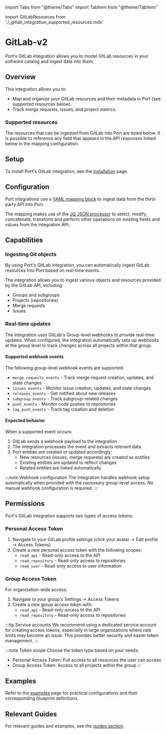 import Tabs from "@theme/Tabs"
import TabItem from "@theme/TabItem"

import GitLabResources from './_gitlab_integration_supported_resources.mdx'

# GitLab-v2

Port's GitLab integration allows you to model GitLab resources in your software catalog and ingest data into them.

## Overview

This integration allows you to:

- Map and organize your GitLab resources and their metadata in Port (see supported resources below).
- Track merge requests, issues, and project metrics.

### Supported resources

The resources that can be ingested from GitLab into Port are listed below.
It is possible to reference any field that appears in the API responses linked below in the mapping configuration.

<GitLabResources/>

## Setup

To install Port's GitLab integration, see the [installation](./installation.md#setup) page.

## Configuration

Port integrations use a [YAML mapping block](/build-your-software-catalog/customize-integrations/configure-mapping#configuration-structure) to ingest data from the third-party API into Port.

The mapping makes use of the [JQ JSON processor](https://stedolan.github.io/jq/manual/) to select, modify, concatenate, transform and perform other operations on existing fields and values from the integration API.

## Capabilities

### Ingesting Git objects

By using Port's GitLab integration, you can automatically ingest GitLab resources into Port based on real-time events.

The integration allows you to ingest various objects and resources provided by the GitLab API, including:

- Groups and subgroups
- Projects (repositories)
- Merge requests
- Issues

### Real-time updates

The integration uses GitLab's Group-level webhooks to provide real-time updates. When configured, the integration automatically sets up webhooks at the group level to track changes across all projects within that group.

#### Supported webhook events

The following group-level webhook events are supported:

- `merge_requests_events` - Track merge request creation, updates, and state changes
- `issues_events` - Monitor issue creation, updates, and state changes
- `releases_events` - Get notified about new releases
- `subgroup_events` - Track subgroup-related changes
- `push_events` - Monitor code pushes to repositories
- `tag_push_events` - Track tag creation and deletion

#### Expected behavior

When a supported event occurs:
1. GitLab sends a webhook payload to the integration
2. The integration processes the event and extracts relevant data
3. Port entities are created or updated accordingly:
   - New resources (issues, merge requests) are created as entities
   - Existing entities are updated to reflect changes
   - Related entities are linked automatically

:::note Webhook configuration
The integration handles webhook setup automatically when provided with the necessary group-level access. No manual webhook configuration is required.
:::

## Permissions

Port's GitLab integration supports two types of access tokens:

### Personal Access Token

1. Navigate to your GitLab profile settings (click your avatar → Edit profile → Access Tokens)
2. Create a new personal access token with the following scopes:
   - `read_api` - Read-only access to the API
   - `read_repository` - Read-only access to repositories
   - `read_user` - Read-only access to user information

### Group Access Token

For organization-wide access:

1. Navigate to your group's Settings → Access Tokens
2. Create a new group access token with:
   - `read_api` - Read-only access to the API
   - `read_repository` - Read-only access to repositories

:::tip Service accounts
We recommend using a dedicated service account for creating access tokens, especially in large organizations where rate limits may become an issue. This provides better security and easier token management.
:::

:::note Token scope
Choose the token type based on your needs:
- Personal Access Token: Full access to all resources the user can access
- Group Access Token: Access to all projects within the group
:::

## Examples

Refer to the [examples](./examples.md) page for practical configurations and their corresponding blueprint definitions.

## Relevant Guides

For relevant guides and examples, see the [guides section](https://docs.port.io/guides?tags=GitLab).


